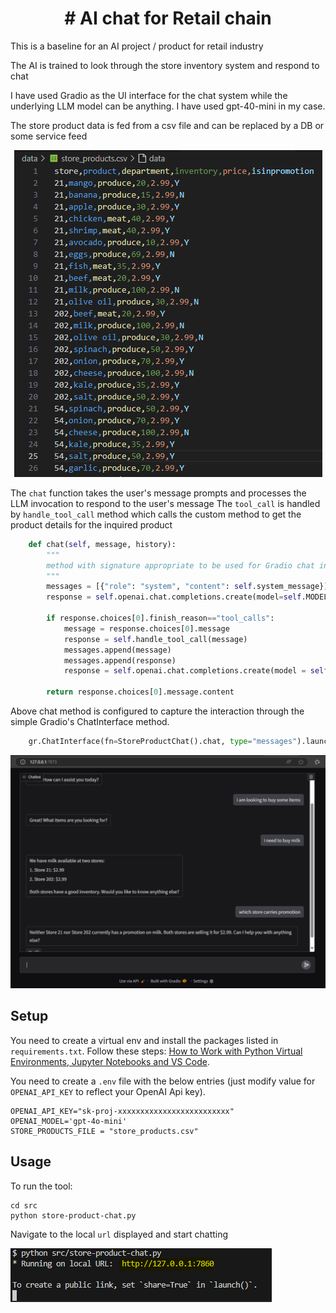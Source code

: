 <h1 align="center"># AI chat for Retail chain </h1>
This is a baseline for an AI project / product for retail industry

The AI is trained to look through the store inventory system and respond to chat

I have used Gradio as the UI interface for the chat system while the underlying LLM model can be anything. I have used gpt-40-mini in my case.

The store product data is fed from a csv file and can be replaced by a DB or some service feed

<p align="center">
    <img src="resources/store_product_file.png">
</p>

The `chat` function takes the user's message prompts and processes the LLM invocation to respond to the user's message
The `tool_call` is handled by `handle_tool_call` method which calls the custom method to get the product details for the inquired product 

```python
    def chat(self, message, history):
        """
        method with signature appropriate to be used for Gradio chat interface
        """
        messages = [{"role": "system", "content": self.system_message}] + history + [{"role": "user", "content": message}]
        response = self.openai.chat.completions.create(model=self.MODEL, messages=messages, tools=self.tools, tool_choice="auto")
        
        if response.choices[0].finish_reason=="tool_calls":
            message = response.choices[0].message
            response = self.handle_tool_call(message)
            messages.append(message)
            messages.append(response)
            response = self.openai.chat.completions.create(model = self.MODEL, messages=messages)
                            
        return response.choices[0].message.content

```

Above chat method is configured to capture the interaction through the simple Gradio's ChatInterface method.

```python
    gr.ChatInterface(fn=StoreProductChat().chat, type="messages").launch()
```

<p align="center">
    <img src="resources/gradio.png">
</p>

## Setup
You need to create a virtual env and install the packages listed in `requirements.txt`.
Follow these steps: [How to Work with Python Virtual Environments, Jupyter Notebooks and VS Code](https://python.plainenglish.io/how-to-work-with-python-virtual-environments-jupyter-notebooks-and-vs-code-536fac3d93a1).

You need to create a `.env` file with the below entries (just modify value for `OPENAI_API_KEY` to reflect your OpenAI Api key).
```
OPENAI_API_KEY="sk-proj-xxxxxxxxxxxxxxxxxxxxxxxxx"
OPENAI_MODEL='gpt-4o-mini'
STORE_PRODUCTS_FILE = "store_products.csv"
```

## Usage
To run the tool:
```
cd src
python store-product-chat.py
```
Navigate to the local `url` displayed and start chatting

<img src="resources/run.png">

